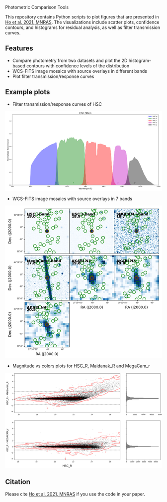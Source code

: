  Photometric Comparison Tools

This repository contains Python scripts to plot figures that are presented in [Ho et al. 2021, MNRAS](https://academic.oup.com/mnras/article/502/1/140/6122898?login=false). The visualizations include scatter plots, confidence contours, and histograms for residual analysis, as well as filter transmission curves.

## Features

- Compare photometry from two datasets and plot the 2D histogram-based contours with confidence levels of the distribution
- WCS-FITS image mosaics with source overlays in different bands
- Plot filter transmission/response curves

## Example plots
- Filter transmission/response curves of HSC  
<img src="plots/filter_response_example.png" alt="filter_response_example" width="800">  

- WCS-FITS image mosaics with source overlays in 7 bands
<img src="plots/fits_input_example_plot.png" alt="fits_input_example_plot" width="800">

- Magnitude vs colors plots for HSC_R, Maidanak_R and MegaCam_r
<img src="plots/mag_color_outlier_example_plot.png" alt="mag_color_outlier_example_plot" width="800">  

## Citation
Please cite [Ho et al. 2021, MNRAS](https://academic.oup.com/mnras/article/502/1/140/6122898?login=false) if you use the code in your paper.
